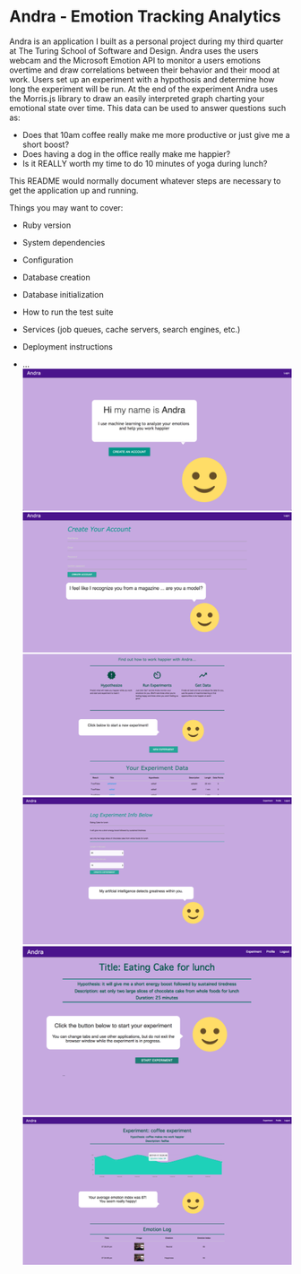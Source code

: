 # Andra - Emotion Tracking Analytics

Andra is an application I built as a personal project during my third quarter at The Turing School of Software and Design.  Andra uses the users webcam and the Microsoft Emotion API to monitor a users emotions overtime and draw correlations between their behavior and their mood at work.  Users set up an experiment with a hypothosis and determine how long the experiment will be run.  At the end of the experiment Andra uses the Morris.js library to draw an easily interpreted graph charting your emotional state over time. This data can be used to answer questions such as:
  * Does that 10am coffee really make me more productive or just give me a short boost?
  * Does having a dog in the office really make me happier?
  * Is it REALLY worth my time to do 10 minutes of yoga during lunch?

This README would normally document whatever steps are necessary to get the
application up and running.

Things you may want to cover:

* Ruby version

* System dependencies

* Configuration

* Database creation

* Database initialization

* How to run the test suite

* Services (job queues, cache servers, search engines, etc.)

* Deployment instructions

* ...
![Andra website](/rmimg/image1.png?raw=true "Optional Title")
![Andra website](/rmimg/image6.png?raw=true "Optional Title")
![Andra website](/rmimg/image3.png?raw=true "Optional Title")
![Andra website](/rmimg/image4.png?raw=true "Optional Title")
![Andra website](/rmimg/image5.png?raw=true "Optional Title")
![Andra website](/rmimg/image2.png?raw=true "Optional Title")

